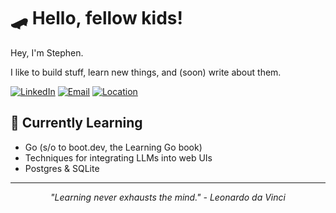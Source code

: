 # 🛹 Hello, fellow kids!

Hey, I'm Stephen.

I like to build stuff, learn new things, and (soon) write about them.

[![LinkedIn](https://img.shields.io/badge/LinkedIn-stephenkoller-blue?style=flat-square&logo=linkedin)](https://www.linkedin.com/in/stephenkoller)
[![Email](https://img.shields.io/badge/Email-stephenkoller%40hey.com-red?style=flat-square&logo=hey)](mailto:stephenkoller@hey.com)
[![Location](https://img.shields.io/badge/Location-Ann%20Arbor%2C%20MI-green?style=flat-square&logo=googlemap)](https://www.google.com/maps/place/Ann+Arbor,+MI)

## 🌱 Currently Learning

- Go (s/o to boot.dev, the Learning Go book)
- Techniques for integrating LLMs into web UIs
- Postgres & SQLite

---

<p align="center">
  <i>"Learning never exhausts the mind." - Leonardo da Vinci</i>
</p>

